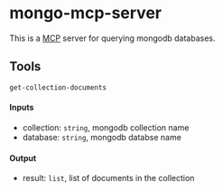 # mongo-mcp-server
This is a [MCP](https://modelcontextprotocol.io/introduction) server for querying mongodb databases.

## Tools
```get-collection-documents```
#### Inputs
- collection: ```string```, mongodb collection name
- database: ```string```, mongodb databse name
#### Output
- result: ```list```, list of documents in the collection
  
